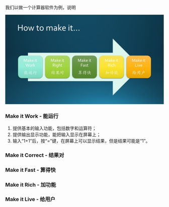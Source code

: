

我们以做一个计算器软件为例，说明

<img src="Images/Slide12.JPG"/>


### Make it Work - 能运行

1. 提供基本的输入功能，包括数字和运算符；
2. 提供输出显示功能，能把输入显示在屏幕上；
3. 输入“1+1”后，按“=”键，在屏幕上可以显示结果，但是结果可能是“1”。

### Make it Correct - 结果对



### Make it Fast - 算得快


### Make it Rich - 加功能


### Make it Live - 给用户


